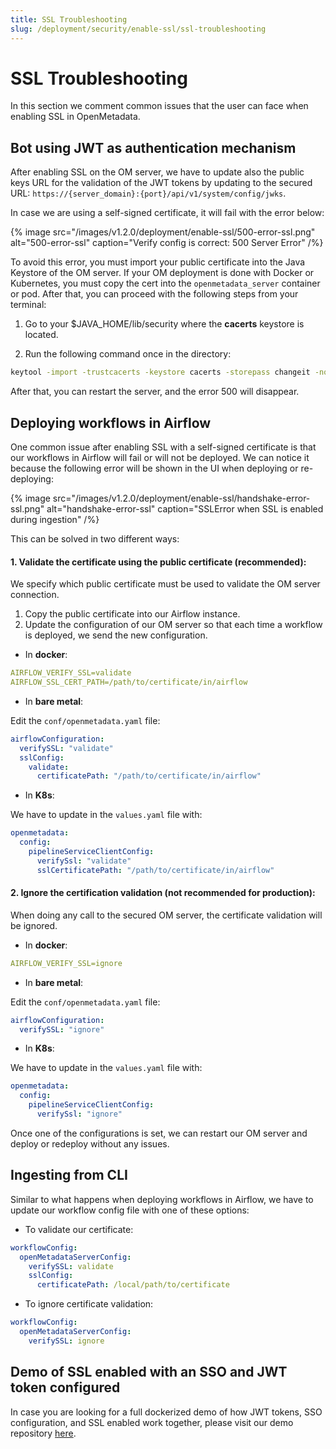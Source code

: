 ```yaml
---
title: SSL Troubleshooting
slug: /deployment/security/enable-ssl/ssl-troubleshooting
---
```


# SSL Troubleshooting

In this section we comment common issues that the user can face when enabling SSL in OpenMetadata.

## Bot using JWT as authentication mechanism

After enabling SSL on the OM server, we have to update also the public keys URL for the validation of the JWT tokens by 
updating to the secured URL: `https://{server_domain}:{port}/api/v1/system/config/jwks`.

In case we are using a self-signed certificate, it will fail with the error below:

{% image
src="/images/v1.2.0/deployment/enable-ssl/500-error-ssl.png"
alt="500-error-ssl"
caption="Verify config is correct: 500 Server Error"
 /%}

To avoid this error, you must import your public certificate into the Java Keystore of the OM server. If your OM 
deployment is done with Docker or Kubernetes, you must copy the cert into the `openmetadata_server` container or pod. 
After that, you can proceed with the following steps from your terminal:

1. Go to your $JAVA_HOME/lib/security where the **cacerts** keystore is located.

2. Run the following command once in the directory:

```bash
keytool -import -trustcacerts -keystore cacerts -storepass changeit -noprompt -alias localhost -file /path/to/public.cert
```

After that, you can restart the server, and the error 500 will disappear.

## Deploying workflows in Airflow

One common issue after enabling SSL with a self-signed certificate is that our workflows in Airflow will fail or will 
not be deployed. We can notice it because the following error will be shown in the UI when deploying or re-deploying:

{% image
src="/images/v1.2.0/deployment/enable-ssl/handshake-error-ssl.png"
alt="handshake-error-ssl"
caption="SSLError when SSL is enabled during ingestion"
 /%}

This can be solved in two different ways:

#### 1. Validate the certificate using the public certificate (recommended):

We specify which public certificate must be used to validate the OM server connection.

1. Copy the public certificate into our Airflow instance.
2. Update the configuration of our OM server so that each time a workflow is deployed, we send the new configuration.

- In **docker**:

```yaml
AIRFLOW_VERIFY_SSL=validate
AIRFLOW_SSL_CERT_PATH=/path/to/certificate/in/airflow
```

- In **bare metal**:

Edit the `conf/openmetadata.yaml` file:

```yaml
airflowConfiguration:
  verifySSL: "validate"
  sslConfig:
    validate:
      certificatePath: "/path/to/certificate/in/airflow"
```

- In **K8s**:

We have to update in the `values.yaml` file with:

```yaml
openmetadata:
  config:
    pipelineServiceClientConfig:
      verifySsl: "validate"
      sslCertificatePath: "/path/to/certificate/in/airflow"
```

#### 2. Ignore the certification validation (not recommended for production):

When doing any call to the secured OM server, the certificate validation will be ignored.

- In **docker**:

```yaml
AIRFLOW_VERIFY_SSL=ignore
```

- In **bare metal**:

Edit the `conf/openmetadata.yaml` file:

```yaml
airflowConfiguration:
  verifySSL: "ignore"
```

- In **K8s**:

We have to update in the `values.yaml` file with:

```yaml
openmetadata:
  config:
    pipelineServiceClientConfig:
      verifySsl: "ignore"
```

Once one of the configurations is set, we can restart our OM server and deploy or redeploy without any issues.

## Ingesting from CLI

Similar to what happens when deploying workflows in Airflow, we have to update our workflow config file with one of 
these options:

- To validate our certificate:

```yaml
workflowConfig:
  openMetadataServerConfig:
    verifySSL: validate
    sslConfig:
      certificatePath: /local/path/to/certificate
```

- To ignore certificate validation:

```yaml
workflowConfig:
  openMetadataServerConfig:
    verifySSL: ignore
```

## Demo of SSL enabled with an SSO and JWT token configured 

In case you are looking for a full dockerized demo of how JWT tokens, SSO configuration, and SSL enabled work together,
please visit our demo repository [here](https://github.com/open-metadata/openmetadata-demo/tree/main/sso-with-ssl).